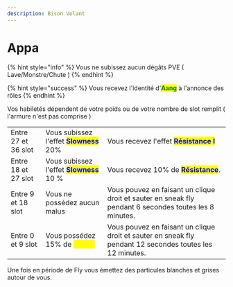 ```yaml
---
description: Bison Volant
---
```


# Appa

{% hint style="info" %}
Vous ne subissez aucun dégâts PVE ( Lave/Monstre/Chute )
{% endhint %}

{% hint style="success" %}
Vous recevez l'identité d'<mark style="color:green;">**Aang**</mark> à l'annonce des rôles
{% endhint %}

Vos habiletés dépendent de votre poids ou de votre nombre de slot remplit ( l'armure n'est pas comprise )

|                     |                                                                          |                                                                                                          |
| ------------------- | ------------------------------------------------------------------------ | -------------------------------------------------------------------------------------------------------- |
| Entre 27 et 36 slot | Vous subissez l'effet <mark style="color:blue;">**Slowness**</mark> 20%  | Vous recevez l'effet <mark style="color:blue;">**Résistance I**</mark>                                   |
| Entre 18 et 27 slot | Vous subissez l'effet <mark style="color:blue;">**Slowness**</mark> 10 % | Vous recevez 10% de <mark style="color:blue;">**Résistance**</mark>.                                     |
| Entre 9 et 18 slot  | Vous ne possédez aucun malus                                             | Vous pouvez en faisant un clique droit et sauter en sneak fly pendant 6 secondes toutes les 8 minutes.   |
| Entre 0 et 9 slot   | Vous possédez 15% de <mark style="color:yellow;">**Speed**</mark>        | Vous pouvez en faisant un clique droit et sauter en sneak fly pendant 12 secondes toutes les 12 minutes. |

Une fois en période de Fly vous émettez des particules blanches et grises autour de vous.

<figure><img src="https://th.bing.com/th/id/R.f66e4e12aa1670d4926dd11b05ff381a?rik=OpafhMXXjcinuA&#x26;pid=ImgRaw&#x26;r=0" alt=""><figcaption></figcaption></figure>
